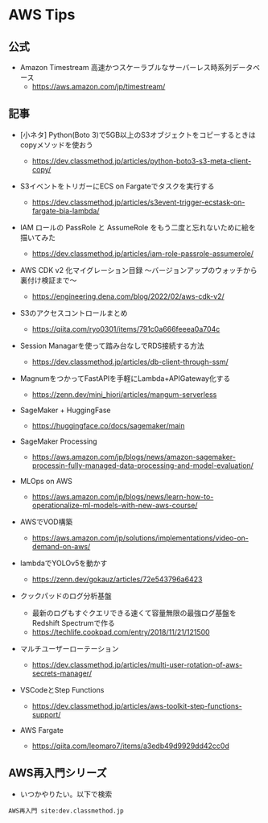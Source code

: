# AWS Tips

## 公式

- Amazon Timestream 高速かつスケーラブルなサーバーレス時系列データベース
  - https://aws.amazon.com/jp/timestream/
## 記事

- [小ネタ] Python(Boto 3)で5GB以上のS3オブジェクトをコピーするときはcopyメソッドを使おう
  - https://dev.classmethod.jp/articles/python-boto3-s3-meta-client-copy/

- S3イベントをトリガーにECS on Fargateでタスクを実行する
  - https://dev.classmethod.jp/articles/s3event-trigger-ecstask-on-fargate-bia-lambda/

- IAM ロールの PassRole と AssumeRole をもう二度と忘れないために絵を描いてみた
  - https://dev.classmethod.jp/articles/iam-role-passrole-assumerole/

- AWS CDK v2 化マイグレーション目録 〜バージョンアップのウォッチから裏付け検証まで〜
  - https://engineering.dena.com/blog/2022/02/aws-cdk-v2/

- S3のアクセスコントロールまとめ
  - https://qiita.com/ryo0301/items/791c0a666feeea0a704c

- Session Managarを使って踏み台なしでRDS接続する方法
  - https://dev.classmethod.jp/articles/db-client-through-ssm/

- MagnumをつかってFastAPIを手軽にLambda+APIGateway化する
  - https://zenn.dev/mini_hiori/articles/mangum-serverless

- SageMaker + HuggingFase
  - https://huggingface.co/docs/sagemaker/main

- SageMaker Processing
  - https://aws.amazon.com/jp/blogs/news/amazon-sagemaker-processin-fully-managed-data-processing-and-model-evaluation/

- MLOps on AWS
  - https://aws.amazon.com/jp/blogs/news/learn-how-to-operationalize-ml-models-with-new-aws-course/

- AWSでVOD構築
  - https://aws.amazon.com/jp/solutions/implementations/video-on-demand-on-aws/

- lambdaでYOLOv5を動かす
  - https://zenn.dev/gokauz/articles/72e543796a6423

- クックパッドのログ分析基盤
  - 最新のログもすぐクエリできる速くて容量無限の最強ログ基盤をRedshift Spectrumで作る
  - https://techlife.cookpad.com/entry/2018/11/21/121500

- マルチユーザーローテーション
  - https://dev.classmethod.jp/articles/multi-user-rotation-of-aws-secrets-manager/

- VSCodeとStep Functions
  - https://dev.classmethod.jp/articles/aws-toolkit-step-functions-support/

- AWS Fargate
  - https://qiita.com/leomaro7/items/a3edb49d9929dd42cc0d

## AWS再入門シリーズ

- いつかやりたい。以下で検索

```
AWS再入門 site:dev.classmethod.jp
```